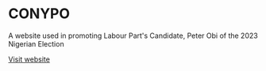 # CONYPO
A website used in promoting Labour Part's Candidate, Peter Obi of the 2023 Nigerian Election
 
[Visit website](https://jay035.github.io/CONYPO/)
